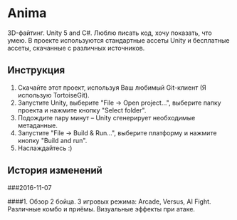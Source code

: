 # Anima
3D-файтинг. Unity 5 and C#. Люблю писать код, хочу показать, что умею.
В проекте используются стандартные ассеты Unity и бесплатные ассеты, скачанные с различных источников.

## Инструкция
1. Скачайте этот проект, используя Ваш любимый Git-клиент (Я использую TortoiseGit).
2. Запустите Unity, выберите "File -> Open project...", выберите папку проекта и нажмите кнопку "Select folder".
3. Подождите пару минут – Unity сгенерирует необходимые метаданные.
4. Запустите "File -> Build & Run...", выберите платформу и нажмите кнопку "Build and run".
5. Наслаждайтесь :)

## История изменений

###2016-11-07

####1. Обзор
2 бойца.
3 игровых режима: Arcade, Versus, AI Fight.
Различные комбо и приёмы.
Визуальные эффекты при атаке.
